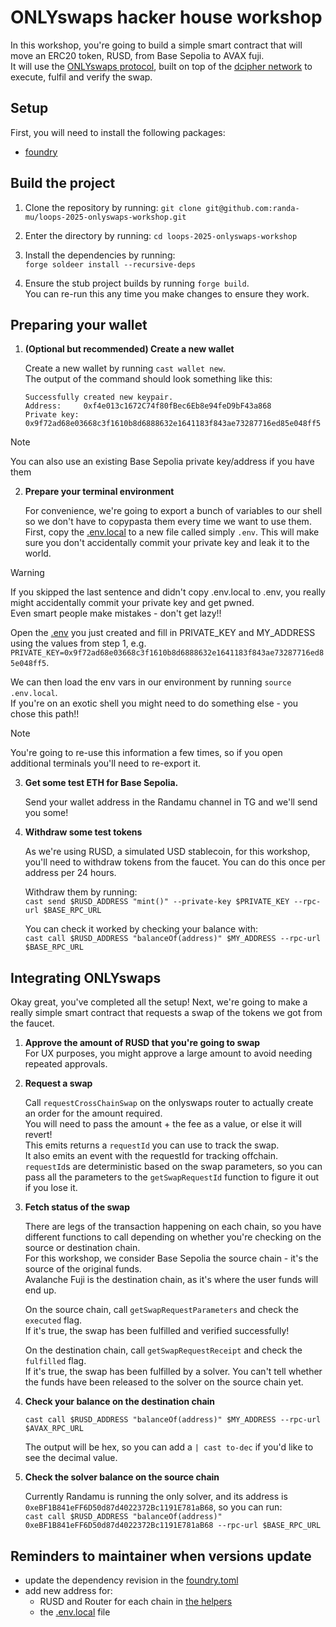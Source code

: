 # ONLYswaps hacker house workshop

In this workshop, you're going to build a simple smart contract that will move an ERC20 token, RUSD, from Base Sepolia to AVAX fuji.  
It will use the [ONLYswaps protocol](https://onlyswaps.dcipher.network), built on top of the [dcipher network](https://x.com/dciphernetwork) to execute, fulfil and verify the swap.

## Setup
First, you will need to install the following packages:
- [foundry](https://getfoundry.sh/)

## Build the project
1. Clone the repository by running:
    `git clone git@github.com:randa-mu/loops-2025-onlyswaps-workshop.git`

2. Enter the directory by running:
    `cd loops-2025-onlyswaps-workshop`

3. Install the dependencies by running:  
    `forge soldeer install --recursive-deps`

4. Ensure the stub project builds by running `forge build`.  
    You can re-run this any time you make changes to ensure they work.

## Preparing your wallet
1. **(Optional but recommended) Create a new wallet**

   Create a new wallet by running `cast wallet new`.  
   The output of the command should look something like this:
    ```
    Successfully created new keypair.
    Address:     0xf4e013c1672C74f80fBec6Eb8e94feD9bF43a868
    Private key: 0x9f72ad68e03668c3f1610b8d6888632e1641183f843ae73287716ed85e048ff5
    ```
> [!NOTE]  
> You can also use an existing Base Sepolia private key/address if you have them

2. **Prepare your terminal environment**

   For convenience, we're going to export a bunch of variables to our shell so we don't have to copypasta them every time we want to use them.  
   First, copy the [.env.local](./.env.local) to a new file called simply `.env`. This will make sure you don't accidentally commit your private key and leak it to the world.

> [!WARNING]  
> If you skipped the last sentence and didn't copy .env.local to .env, you really might accidentally commit your private key and get pwned.  
> Even smart people make mistakes - don't get lazy!!

   Open the [.env](./.env) you just created and fill in PRIVATE_KEY and MY_ADDRESS using the values from step 1, e.g.  
   `PRIVATE_KEY=0x9f72ad68e03668c3f1610b8d6888632e1641183f843ae73287716ed85e048ff5`.

   We can then load the env vars in our environment by running `source .env.local`.  
   If you're on an exotic shell you might need to do something else - you chose this path!!

> [!NOTE]  
> You're going to re-use this information a few times, so if you open additional terminals you'll need to re-export it.

3. **Get some test ETH for Base Sepolia.**

   Send your wallet address in the Randamu channel in TG and we'll send you some!

4. **Withdraw some test tokens**

   As we're using RUSD, a simulated USD stablecoin, for this workshop, you'll need to withdraw tokens from the faucet. You can do this once per address per 24 hours.

   Withdraw them by running:  
   `cast send $RUSD_ADDRESS "mint()" --private-key $PRIVATE_KEY --rpc-url $BASE_RPC_URL`

   You can check it worked by checking your balance with:  
   `cast call $RUSD_ADDRESS "balanceOf(address)" $MY_ADDRESS --rpc-url $BASE_RPC_URL`

## Integrating ONLYswaps
Okay great, you've completed all the setup! Next, we're going to make a really simple smart contract that requests a swap of the tokens we got from the faucet.

1. **Approve the amount of RUSD that you're going to swap**  
   For UX purposes, you might approve a large amount to avoid needing repeated approvals.

2. **Request a swap**

   Call `requestCrossChainSwap` on the onlyswaps router to actually create an order for the amount required.  
   You will need to pass the amount + the fee as a value, or else it will revert!  
   This emits returns a `requestId` you can use to track the swap.  
   It also emits an event with the requestId for tracking offchain.  
   `requestId`s are deterministic based on the swap parameters, so you can pass all the parameters to the `getSwapRequestId` function to figure it out if you lose it.

3. **Fetch status of the swap**

   There are legs of the transaction happening on each chain, so you have different functions to call depending on whether you're checking on the source or destination chain.  
   For this workshop, we consider Base Sepolia the source chain - it's the source of the original funds.  
   Avalanche Fuji is the destination chain, as it's where the user funds will end up.

   On the source chain, call `getSwapRequestParameters` and check the `executed` flag.  
   If it's true, the swap has been fulfilled and verified successfully!

   On the destination chain, call `getSwapRequestReceipt` and check the `fulfilled` flag.  
   If it's true, the swap has been fulfilled by a solver. You can't tell whether the funds have been released to the solver on the source chain yet.

4. **Check your balance on the destination chain**

   `cast call $RUSD_ADDRESS "balanceOf(address)" $MY_ADDRESS --rpc-url $AVAX_RPC_URL`

   The output will be hex, so you can add a `| cast to-dec` if you'd like to see the decimal value.

5. **Check the solver balance on the source chain**

   Currently Randamu is running the only solver, and its address is `0xeBF1B841eFF6D50d87d4022372Bc1191E781aB68`, so you can run:   
   `cast call $RUSD_ADDRESS "balanceOf(address)" 0xeBF1B841eFF6D50d87d4022372Bc1191E781aB68 --rpc-url $BASE_RPC_URL`

## Reminders to maintainer when versions update
- update the dependency revision in the [foundry.toml](./foundry.toml)
- add new address for:
    - RUSD and Router for each chain in [the helpers](./src/Helpers.sol)
    - the [.env.local](./.env.local) file
